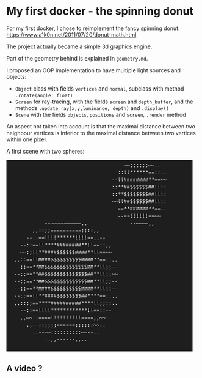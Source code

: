 # My first docker - the spinning donut

For my first docker, I chose to reimplement the fancy spinning donut:
https://www.a1k0n.net/2011/07/20/donut-math.html

The project actually became a simple 3d graphics engine.

Part of the geometry behind is explained in `geometry.md`.

I proposed an OOP implementation to have multiple light sources and objects:
- `Object` class with fields `vertices` and `normal`, subclass with method `.rotate(angle: float)` 
- `Screen` for ray-tracing, with the fields `screen` and `depth_buffer`, and the methods `.update_ray(x,y,luminance, depth)` and `.display()`
- `Scene` with the fields `objects`, `positions` and `screen`, `.render` method
  
An aspect not taken into account is that the maximal distance between two neighbour vertices is inferior to the maximal distance between two vertices within one pixel.

A first scene with two spheres:  

![Screen](figures/two_spheres.PNG)

## A video ?